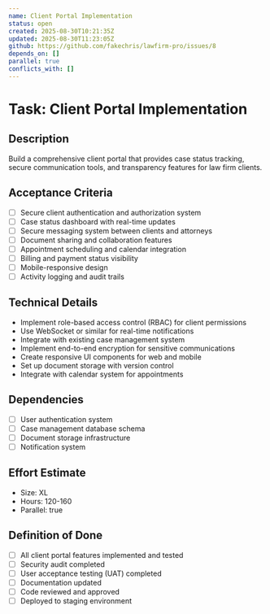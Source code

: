 ```yaml
---
name: Client Portal Implementation
status: open
created: 2025-08-30T10:21:35Z
updated: 2025-08-30T11:23:05Z
github: https://github.com/fakechris/lawfirm-pro/issues/8
depends_on: []
parallel: true
conflicts_with: []
---
```


# Task: Client Portal Implementation

## Description
Build a comprehensive client portal that provides case status tracking, secure communication tools, and transparency features for law firm clients.

## Acceptance Criteria
- [ ] Secure client authentication and authorization system
- [ ] Case status dashboard with real-time updates
- [ ] Secure messaging system between clients and attorneys
- [ ] Document sharing and collaboration features
- [ ] Appointment scheduling and calendar integration
- [ ] Billing and payment status visibility
- [ ] Mobile-responsive design
- [ ] Activity logging and audit trails

## Technical Details
- Implement role-based access control (RBAC) for client permissions
- Use WebSocket or similar for real-time notifications
- Integrate with existing case management system
- Implement end-to-end encryption for sensitive communications
- Create responsive UI components for web and mobile
- Set up document storage with version control
- Integrate with calendar system for appointments

## Dependencies
- [ ] User authentication system
- [ ] Case management database schema
- [ ] Document storage infrastructure
- [ ] Notification system

## Effort Estimate
- Size: XL
- Hours: 120-160
- Parallel: true

## Definition of Done
- [ ] All client portal features implemented and tested
- [ ] Security audit completed
- [ ] User acceptance testing (UAT) completed
- [ ] Documentation updated
- [ ] Code reviewed and approved
- [ ] Deployed to staging environment
